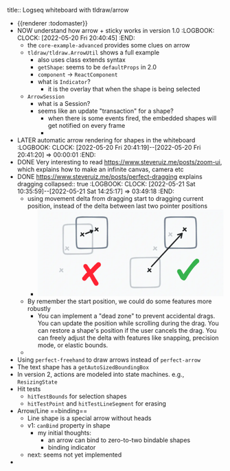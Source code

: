 title:: Logseq whiteboard with tldraw/arrow

- {{renderer :todomaster}}
- NOW understand how arrow + sticky works in version 1.0
  :LOGBOOK:
  CLOCK: [2022-05-20 Fri 20:40:45]
  :END:
	- the `core-example-advanced` provides some clues on arrow
	- `tldraw/tldraw.ArrowUtil` shows a full example
		- also uses class extends syntax
		- `getShape`: seems to be `defaultProps` in 2.0
		- `component` -> `ReactComponent`
		- what is `Indicator`?
			- it is the overlay that when the shape is being selected
	- `ArrowSession`
		- what is a Session?
		- seems like an update "transaction" for a shape?
			- when there is some events fired, the embedded shapes will get notified on every frame
			-
- LATER automatic arrow rendering for shapes in the whiteboard
  :LOGBOOK:
  CLOCK: [2022-05-20 Fri 20:41:19]--[2022-05-20 Fri 20:41:20] =>  00:00:01
  :END:
- DONE Very interesting to read https://www.steveruiz.me/posts/zoom-ui, which explains how to make an infinite canvas, camera etc
- DONE https://www.steveruiz.me/posts/perfect-dragging explains dragging
  collapsed:: true
  :LOGBOOK:
  CLOCK: [2022-05-21 Sat 10:35:59]--[2022-05-21 Sat 14:25:17] =>  03:49:18
  :END:
	- using movement delta from dragging start to dragging current position, instead of the delta between last two pointer positions
		- ![image.png](../assets/image_1653101221064_0.png)
	- By remember the start position, we could do some features more robustly
		- You can implement a "dead zone" to prevent accidental drags.
		  You can update the position while scrolling during the drag.
		  You can restore a shape's position if the user cancels the drag.
		  You can freely adjust the delta with features like snapping, precision mode, or elastic bounds.
	-
- Using `perfect-freehand` to draw arrows instead of `perfect-arrow`
- The text shape has a `getAutoSizedBoundingBox`
- In version 2, actions are modeled into state machines. e.g., `ResizingState`
- Hit tests
	- `hitTestBounds` for selection shapes
	- `hitTestPoint` and `hitTestLineSegment` for erasing
- Arrow/Line ==binding==
	- Line shape is a special arrow without heads
	- v1: `canBind` property in shape
		- my initial thoughts:
			- an arrow can bind to zero-to-two bindable shapes
			- binding indicator
	- next: seems not yet implemented
-